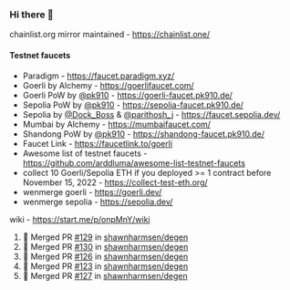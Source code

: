 ### Hi there 👋

chainlist.org mirror maintained - https://chainlist.one/

#### Testnet faucets
- Paradigm - https://faucet.paradigm.xyz/
- Goerli by Alchemy - https://goerlifaucet.com/
- Goerli PoW by [@pk910](https://github.com/pk910/PoWFaucet) - https://goerli-faucet.pk910.de/
- Sepolia PoW by [@pk910](https://github.com/pk910/PoWFaucet) - https://sepolia-faucet.pk910.de/
- Sepolia by [@Dock_Boss](https://twitter.com/Dock_Boss) & [@parithosh_j](https://twitter.com/parithosh_j) - https://faucet.sepolia.dev/
- Mumbai by Alchemy - https://mumbaifaucet.com/
- Shandong PoW by [@pk910](https://github.com/pk910/PoWFaucet) - https://shandong-faucet.pk910.de/ 
- Faucet Link - https://faucetlink.to/goerli
- Awesome list of testnet faucets - https://github.com/arddluma/awesome-list-testnet-faucets
- collect 10 Goerli/Sepolia ETH if you deployed >= 1 contract before November 15, 2022 - https://collect-test-eth.org/
- wenmerge goerli - https://goerli.dev/
- wenmerge sepolia - https://sepolia.dev/ 

wiki - https://start.me/p/onpMnY/wiki

<!--START_SECTION:activity-->
1. 🎉 Merged PR [#129](https://github.com/shawnharmsen/degen/pull/129) in [shawnharmsen/degen](https://github.com/shawnharmsen/degen)
2. 🎉 Merged PR [#130](https://github.com/shawnharmsen/degen/pull/130) in [shawnharmsen/degen](https://github.com/shawnharmsen/degen)
3. 🎉 Merged PR [#126](https://github.com/shawnharmsen/degen/pull/126) in [shawnharmsen/degen](https://github.com/shawnharmsen/degen)
4. 🎉 Merged PR [#123](https://github.com/shawnharmsen/degen/pull/123) in [shawnharmsen/degen](https://github.com/shawnharmsen/degen)
5. 🎉 Merged PR [#127](https://github.com/shawnharmsen/degen/pull/127) in [shawnharmsen/degen](https://github.com/shawnharmsen/degen)
<!--END_SECTION:activity-->
